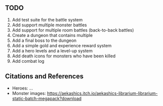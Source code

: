 
## TODO
1. Add test suite for the battle system
1. Add support multiple monster battles
1. Add support for multiple room battles (back-to-back battles)
1. Create a dungeon that contains multiple
1. Add a final boss to the dungeon
1. Add a simple gold and experience reward system
1. Add a hero levels and a level-up system
1. Add death icons for monsters who have been killed
1. Add combat log 

## Citations and References
- Heroes: ...
- Monster images: https://aekashics.itch.io/aekashics-librarium-librarium-static-batch-megapack?download
